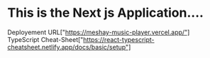 # This is the Next js Application....


Deployement URL["https://meshay-music-player.vercel.app/"] <br>
TypeScript Cheat-Sheet["https://react-typescript-cheatsheet.netlify.app/docs/basic/setup"]

